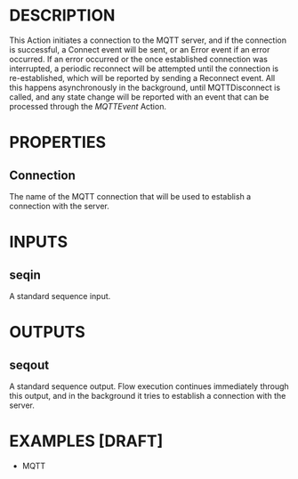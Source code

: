 # DESCRIPTION

This Action initiates a connection to the MQTT server, and if the connection is successful, a Connect event will be sent, or an Error event if an error occurred. If an error occurred or the once established connection was interrupted, a periodic reconnect will be attempted until the connection is re-established, which will be reported by sending a Reconnect event. All this happens asynchronously in the background, until MQTTDisconnect is called, and any state change will be reported with an event that can be processed through the _MQTTEvent_ Action.

# PROPERTIES

## Connection

The name of the MQTT connection that will be used to establish a connection with the server.

# INPUTS

## seqin

A standard sequence input.

# OUTPUTS

## seqout

A standard sequence output. Flow execution continues immediately through this output, and in the background it tries to establish a connection with the server.

# EXAMPLES [DRAFT]

-   MQTT
